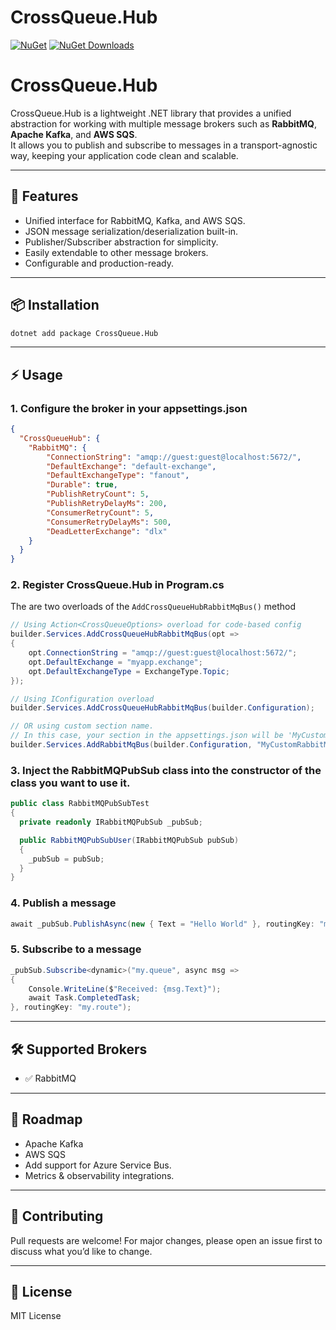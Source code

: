 # CrossQueue.Hub

[![NuGet](https://img.shields.io/nuget/v/CrossQueue.Hub.svg)](https://www.nuget.org/packages/CrossQueue.Hub)
[![NuGet Downloads](https://img.shields.io/nuget/dt/CrossQueue.Hub.svg)](https://www.nuget.org/packages/CrossQueue.Hub)

# CrossQueue.Hub

CrossQueue.Hub is a lightweight .NET library that provides a unified abstraction for working with multiple message brokers such as **RabbitMQ**, **Apache Kafka**, and **AWS SQS**.  
It allows you to publish and subscribe to messages in a transport-agnostic way, keeping your application code clean and scalable.

---

## 🚀 Features
- Unified interface for RabbitMQ, Kafka, and AWS SQS.
- JSON message serialization/deserialization built-in.
- Publisher/Subscriber abstraction for simplicity.
- Easily extendable to other message brokers.
- Configurable and production-ready.

---

## 📦 Installation
```bash
dotnet add package CrossQueue.Hub
```

---

## ⚡ Usage

### 1. Configure the broker in your appsettings.json
```json
{
  "CrossQueueHub": {
    "RabbitMQ": {
        "ConnectionString": "amqp://guest:guest@localhost:5672/",
        "DefaultExchange": "default-exchange",
        "DefaultExchangeType": "fanout",
        "Durable": true,
        "PublishRetryCount": 5,
        "PublishRetryDelayMs": 200,
        "ConsumerRetryCount": 5,
        "ConsumerRetryDelayMs": 500,
        "DeadLetterExchange": "dlx"
    }
  }
}
```

### 2. Register CrossQueue.Hub in Program.cs
The are two overloads of the ```AddCrossQueueHubRabbitMqBus()``` method
```csharp
// Using Action<CrossQueueOptions> overload for code-based config
builder.Services.AddCrossQueueHubRabbitMqBus(opt =>
{
    opt.ConnectionString = "amqp://guest:guest@localhost:5672/";
    opt.DefaultExchange = "myapp.exchange";
    opt.DefaultExchangeType = ExchangeType.Topic;
});

// Using IConfiguration overload
builder.Services.AddCrossQueueHubRabbitMqBus(builder.Configuration);

// OR using custom section name.
// In this case, your section in the appsettings.json will be 'MyCustomRabbitMq' instead of 'CrossQueueHub'
builder.Services.AddRabbitMqBus(builder.Configuration, "MyCustomRabbitMq");
```

### 3. Inject the RabbitMQPubSub class into the constructor of the class you want to use it.
```csharp
public class RabbitMQPubSubTest
{
  private readonly IRabbitMQPubSub _pubSub;

  public RabbitMQPubSubUser(IRabbitMQPubSub pubSub)
  {
    _pubSub = pubSub;
  }
}
```

### 4. Publish a message
```csharp
await _pubSub.PublishAsync(new { Text = "Hello World" }, routingKey: "my.route");
```

### 5. Subscribe to a message
```csharp
_pubSub.Subscribe<dynamic>("my.queue", async msg =>
{
    Console.WriteLine($"Received: {msg.Text}");
    await Task.CompletedTask;
}, routingKey: "my.route");
```

---

## 🛠 Supported Brokers
- ✅ RabbitMQ  

---

## 📖 Roadmap
- Apache Kafka  
- AWS SQS  
- Add support for Azure Service Bus.
- Metrics & observability integrations.

---

## 🤝 Contributing
Pull requests are welcome! For major changes, please open an issue first to discuss what you’d like to change.

---

## 📜 License
MIT License